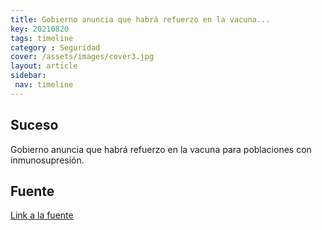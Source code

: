 ```yaml
---
title: Gobierno anuncia que habrá refuerzo en la vacuna...
key: 20210820
tags: timeline
category : Seguridad
cover: /assets/images/cover3.jpg
layout: article
sidebar:
 nav: timeline
---
```


## Suceso
Gobierno anuncia que habrá refuerzo en la vacuna para poblaciones con inmunosupresión.
## Fuente
[Link a la fuente](https://twitter.com/IvanDuque/status/1428726025219985411)